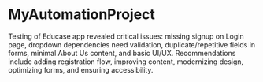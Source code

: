 # MyAutomationProject
Testing of Educase app revealed critical issues: missing signup on Login page, dropdown dependencies need validation, duplicate/repetitive fields in forms, minimal About Us content, and basic UI/UX. Recommendations include adding registration flow, improving content, modernizing design, optimizing forms, and ensuring accessibility.
